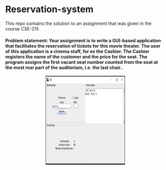 # Reservation-system
This repo contains the solution to an assignment that was given in the course CSE-215

<h4> Problem statement: Your assignment is to write a GUI-based application that facilitates the
reservation of tickets for this movie theater. The user of this application is a cinema staff, for ex the Cashier.
The Cashier registers the name of the customer and the price for the seat. The program assigns the first vacant
seat number counted from the seat at the most rear part of the auditorium, i.e. the last chair..</h4>

<p align="center">
  <img width="250" height="280" src="images/Capture.png">
</p> 
